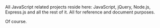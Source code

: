 All JavaScript related projects reside here:
JavaScript, jQuery, Node.js, Express.js and all the rest of it.
All for reference and document purposes.

Of course.